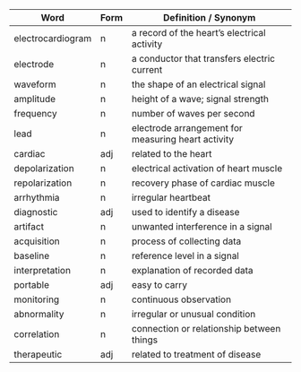 | **Word**          | **Form** | **Definition  / Synonym**                           |
| ----------------- | -------- | --------------------------------------------------- |
| electrocardiogram | n        | a  record of the heart’s electrical activity        |
| electrode         | n        | a conductor  that transfers electric current        |
| waveform          | n        | the  shape of an electrical signal                  |
| amplitude         | n        | height of a  wave; signal strength                  |
| frequency         | n        | number  of waves per second                         |
| lead              | n        | electrode  arrangement for measuring heart activity |
| cardiac           | adj      | related  to the heart                               |
| depolarization    | n        | electrical  activation of heart muscle              |
| repolarization    | n        | recovery  phase of cardiac muscle                   |
| arrhythmia        | n        | irregular  heartbeat                                |
| diagnostic        | adj      | used  to identify a disease                         |
| artifact          | n        | unwanted  interference in a signal                  |
| acquisition       | n        | process  of collecting data                         |
| baseline          | n        | reference  level in a signal                        |
| interpretation    | n        | explanation  of recorded data                       |
| portable          | adj      | easy to  carry                                      |
| monitoring        | n        | continuous  observation                             |
| abnormality       | n        | irregular  or unusual condition                     |
| correlation       | n        | connection  or relationship between things          |
| therapeutic       | adj      | related to  treatment of disease                    |